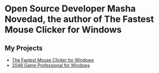 # Open Source Developer Masha Novedad, the author of The Fastest Mouse Clicker for Windows

## My Projects

* [The Fastest Mouse Clicker for Windows](https://windows-2048.github.io/The-Fastest-Mouse-Clicker-for-Windows)
* [2048 Game Professional for Windows](https://github.com/windows-2048/2048-Game-Professional-for-Windows)
